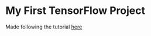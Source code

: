 # My First TensorFlow Project

Made following the tutorial [here](https://www.tensorflow.org/tutorials/quickstart/beginner)